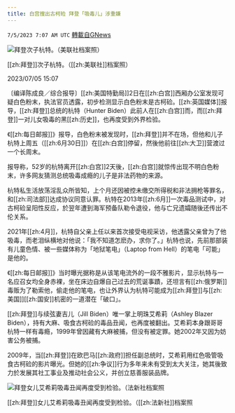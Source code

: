 ```yaml
---
title: 白宫搜出古柯硷 拜登「吸毒儿」涉重嫌
---
```

`7/5/2023 7:07 AM UTC` [轉載自GNews](https://gnews.org/articles/1438200)


![拜登次子杭特。（美联社档案照）](https://img.ltn.com.tw/Upload/news/600/2023/07/05/4354583_1_1.jpg "拜登次子杭特。（美联社档案照）")

[[zh:拜登]]次子杭特。（[[zh:美联社]]档案照）

2023/07/05 15:07

〔编译陈成良／综合报导〕[[zh:美国特勤局]]2日在[[zh:白宫]]西厢办公室发现可疑白色粉末，执法官员透露，初步检测显示白色粉末是古柯硷。[[zh:英国媒体]]报导，[[zh:拜登]]总统的杭特（Hunter Biden）此前人在[[zh:白宫]]而，而[[zh:拜登]]一对儿女吸毒的黑[[zh:历史]]，也再度受到外界检验。

《[[zh:每日邮报]]》报导，白色粉末被发现时，[[zh:拜登]]并不在场，但他和儿子杭特上周五（[[zh:6月30日]]）在[[zh:白宫]]停留，然後他前往[[zh:大卫]]营渡过一个长周末。

报导称，52岁的杭特离开[[zh:白宫]]2天後，[[zh:白宫]]就惊传出现不明白色粉末，许多网友猜测总统吸毒成瘾的儿子是非法药物的来源。

杭特私生活放荡淫乱众所皆知，上个月还因被控未缴交所得税和非法拥枪等罪名，和[[zh:司法部]]达成协议同意认罪。杭特在2013年[[zh:6月]]一次毒品测试中，对古柯硷呈阳性反应，於翌年遭到海军预备队勒令退役，他与亡兄遗孀随後还传出不伦关系。

2021年[[zh:4月]]，杭特自父亲上任以来首次接受电视采访，他透露父亲曾为了他吸毒，而老泪纵横地对他说：「我不知道怎麽办，求你了。」杭特也说，先前那部装有儿童色情、被一些媒体称为「地狱笔电」（Laptop from Hell）的笔电「可能」是他的。

《[[zh:每日邮报]]》当时曝光据称是从该笔电流外的一段不雅影片，显示杭特与一名应召女均全身赤裸，坐在床边自爆自己过去的荒诞事蹟，还坦言有[[zh:俄罗斯]]毒贩为了勒索他，偷走他的笔电，也让外界认为杭特可能成为[[zh:拜登]]与[[zh:美国]][[zh:国安]]机密的一道潜在「破口」。

[[zh:拜登]]与续弦妻吉儿（Jill Biden）唯一掌上明珠艾希莉（Ashley Blazer Biden），持有大麻、吸食古柯硷的毒品丑闻，也再度被翻出。艾希莉本身跟哥哥杭特一样有毒瘾，1999年曾因藏有大麻被捕，但没有被定罪。她2002年又因为妨害公务被捕。

2009年，当[[zh:拜登]]在欧巴马[[zh:政府]]担任副总统时，艾希莉用红色吸管吸食古柯硷的影片曝光。但她的[[zh:争议]]行为多年来未有受到太大关注，她其後致力於发展其社工事业及推动社会公义，并创立慈善服装品牌。

![拜登女儿艾希莉吸毒丑闻再度受到检验。（法新社档案照](https://img.ltn.com.tw/Upload/news/600/2023/07/05/4354583_2_1.jpg "拜登女儿艾希莉吸毒丑闻再度受到检验。（法新社档案照")

[[zh:拜登]]女儿艾希莉吸毒丑闻再度受到检验。（[[zh:法新社]]档案照

